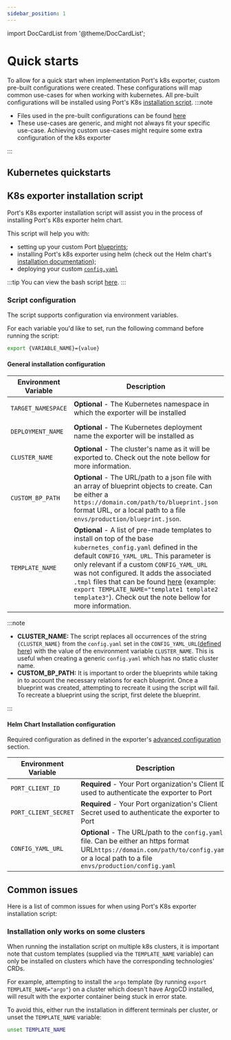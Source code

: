 ```yaml
---
sidebar_position: 1
---
```


import DocCardList from '@theme/DocCardList';

# Quick starts

To allow for a quick start when implementation Port's k8s exporter, custom pre-built configurations were created. These configurations will map common use-cases for when working with kubernetes.
All pre-built configurations will be installed using Port's K8s [installation script](./quick-start.md#k8s-exporter-installation-script).
:::note

- Files used in the pre-built configurations can be found [here](https://github.com/port-labs/template-assets/tree/main/kubernetes)
- These use-cases are generic, and might not always fit your specific use-case. Achieving custom use-cases might require some extra configuration of the k8s exporter

:::

## Kubernetes quickstarts

<DocCardList/>

## K8s exporter installation script

Port's K8s exporter installation script will assist you in the process of installing Port's K8s exporter helm chart.

This script will help you with:

- setting up your custom Port [blueprints](../../../define-your-data-model/setup-blueprint/);
- installing Port's k8s exporter using helm (check out the Helm chart's [installation documentation](../kubernetes.md#installation));
- deploying your custom [`config.yaml`](../kubernetes.md#exporter-configyml-file)

:::tip
You can view the bash script [here](https://github.com/port-labs/template-assets/blob/main/kubernetes/install.sh).
:::

### Script configuration

The script supports configuration via environment variables.

For each variable you'd like to set, run the following command before running the script:

```bash showLineNumbers
export {VARIABLE_NAME}={value}
```

#### General installation configuration

| Environment Variable | Description                                                                                                                                                                                                                                                                                                                                                                                                                                                                        | Default             |
| -------------------- | ---------------------------------------------------------------------------------------------------------------------------------------------------------------------------------------------------------------------------------------------------------------------------------------------------------------------------------------------------------------------------------------------------------------------------------------------------------------------------------- | ------------------- |
| `TARGET_NAMESPACE`   | **Optional** - The Kubernetes namespace in which the exporter will be installed                                                                                                                                                                                                                                                                                                                                                                                                    | `port-k8s-exporter` |
| `DEPLOYMENT_NAME`    | **Optional** - The Kubernetes deployment name the exporter will be installed as                                                                                                                                                                                                                                                                                                                                                                                                    | `port-k8s-exporter` |
| `CLUSTER_NAME`       | **Optional** - The cluster's name as it will be exported to. Check out the note bellow for more information.                                                                                                                                                                                                                                                                                                                                                                       | `my-cluster`        |
| `CUSTOM_BP_PATH`     | **Optional** - The URL/path to a json file with an array of blueprint objects to create. Can be either a `https://domain.com/path/to/blueprint.json` format URL, or a local path to a file `envs/production/blueprint.json`.                                                                                                                                                                                                                                                       |                     |
| `TEMPLATE_NAME`      | **Optional** - A list of pre-made templates to install on top of the base `kubernetes_config.yaml` defined in the default `CONFIG_YAML_URL`. This parameter is only relevant if a custom `CONFIG_YAML_URL` was not configured. It adds the associated `.tmpl` files that can be found [here](https://github.com/port-labs/template-assets/tree/main/kubernetes) (example: `export TEMPLATE_NAME="template1 template2 template3"`). Check out the note bellow for more information. |                     |

:::note

- **CLUSTER_NAME:** The script replaces all occurrences of the string `{CLUSTER_NAME}` from the `config.yaml` set in the `CONFIG_YAML_URL`([defined here](./full-kubernetes-exporter.md#helm-chart-installation-configuration)) with the value of the environment variable `CLUSTER_NAME`. This is useful when creating a generic `config.yaml` which has no static cluster name.
- **CUSTOM_BP_PATH:** It is important to order the blueprints while taking in to account the necessary relations for each blueprint. Once a blueprint was created, attempting to recreate it using the script will fail. To recreate a blueprint using the script, first delete the blueprint.

:::

#### Helm Chart Installation configuration

Required configuration as defined in the exporter's [advanced configuration](https://docs.getport.io/build-your-software-catalog/sync-data-to-catalog/kubernetes/advanced#required-configuration) section.

| Environment Variable | Description                                                                                                                                                                               | Default                                                                                    |
| -------------------- | ----------------------------------------------------------------------------------------------------------------------------------------------------------------------------------------- | ------------------------------------------------------------------------------------------ |
| `PORT_CLIENT_ID`     | **Required** - Your Port organization's Client ID used to authenticate the exporter to Port                                                                                               |                                                                                            |
| `PORT_CLIENT_SECRET` | **Required** - Your Port organization's Client Secret used to authenticate the exporter to Port                                                                                           |                                                                                            |
| `CONFIG_YAML_URL`    | **Optional** - The URL/path to the `config.yaml` file. Can be either an https format URL`https://domain.com/path/to/config.yaml`, or a local path to a file `envs/production/config.yaml` | `https://github.com/port-labs/template-assets/blob/main/kubernetes/kubernetes_config.yaml` |

## Common issues

Here is a list of common issues for when using Port's K8s exporter installation script:

### Installation only works on some clusters

When running the installation script on multiple k8s clusters, it is important note that custom templates (supplied via the `TEMPLATE_NAME` variable) can only be installed on clusters which have the corresponding technologies' CRDs.

For example, attempting to install the `argo` template (by running `export TEMPLATE_NAME="argo"`) on a cluster which doesn't have ArgoCD installed, will result with the exporter container being stuck in error state.

To avoid this, either run the installation in different terminals per cluster, or unset the `TEMPLATE_NAME` variable:

```bash showLineNumbers
unset TEMPLATE_NAME
```
